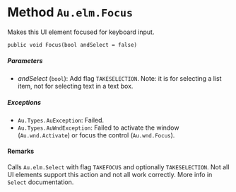 # Method `Au.elm.Focus`

Makes this UI element focused for keyboard input.

```
public void Focus(bool andSelect = false)
```

##### Parameters

- *andSelect*  (`bool`):
    Add flag `TAKESELECTION`. Note: it is for selecting a list item, not for selecting text in a text box.

##### Exceptions

- `Au.Types.AuException`:
    Failed.
- `Au.Types.AuWndException`:
    Failed to activate the window (`Au.wnd.Activate`) or focus the control (`Au.wnd.Focus`).

#### Remarks

Calls `Au.elm.Select` with flag `TAKEFOCUS` and optionally `TAKESELECTION`. Not all UI elements support this action and not all work correctly. More info in `Select` documentation.